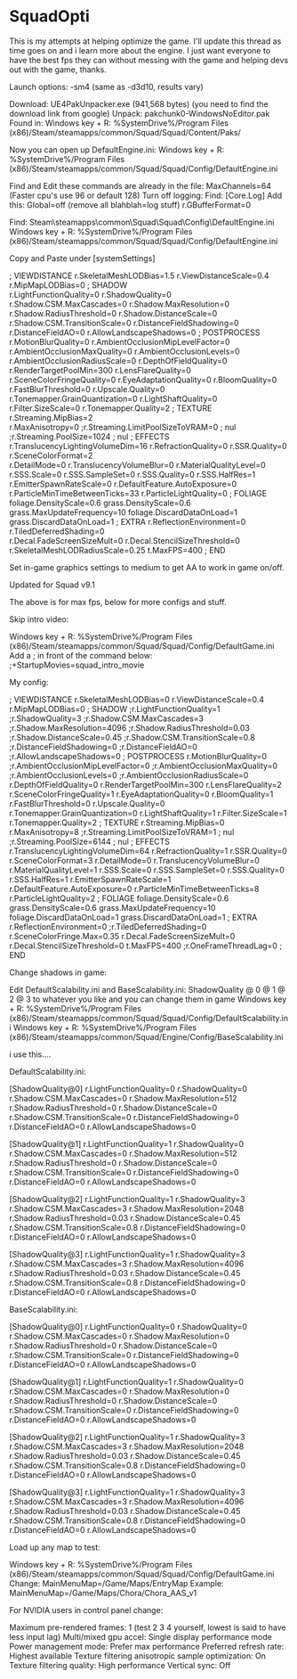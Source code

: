# SquadOpti
This is my attempts at helping optimize the game. I'll update this thread as time goes on and i learn more about the engine. I just want everyone to have the best fps they can without messing with the game and helping devs out with the game, thanks.

Launch options:  -sm4 (same as -d3d10, results vary)

Download: UE4PakUnpacker.exe (941,568 bytes) (you need to find the download link from google)
Unpack: pakchunk0-WindowsNoEditor.pak
Found in:
Windows key + R: %SystemDrive%/Program Files (x86)/Steam/steamapps/common/Squad/Squad/Content/Paks/

Now you can open up DefaultEngine.ini:
Windows key + R: %SystemDrive%/Program Files (x86)/Steam/steamapps/common/Squad/Squad/Config/DefaultEngine.ini

Find and Edit these commands are already in the file:
MaxChannels=64  (Faster cpu's use 96 or default 128)
Turn off logging: Find: [Core.Log] Add this: Global=off (remove all blahblah=log stuff)
r.GBufferFormat=0

Find: Steam\steamapps\common\Squad\Squad\Config\DefaultEngine.ini
Windows key + R: %SystemDrive%/Program Files (x86)/Steam/steamapps/common/Squad/Squad/Config/DefaultEngine.ini

Copy and Paste under [systemSettings]

; VIEWDISTANCE
r.SkeletalMeshLODBias=1.5
r.ViewDistanceScale=0.4
r.MipMapLODBias=0
; SHADOW  
r.LightFunctionQuality=0
r.ShadowQuality=0
r.Shadow.CSM.MaxCascades=0
r.Shadow.MaxResolution=0
r.Shadow.RadiusThreshold=0
r.Shadow.DistanceScale=0
r.Shadow.CSM.TransitionScale=0
r.DistanceFieldShadowing=0
r.DistanceFieldAO=0
r.AllowLandscapeShadows=0
; POSTPROCESS
r.MotionBlurQuality=0
r.AmbientOcclusionMipLevelFactor=0
r.AmbientOcclusionMaxQuality=0
r.AmbientOcclusionLevels=0
r.AmbientOcclusionRadiusScale=0
r.DepthOfFieldQuality=0
r.RenderTargetPoolMin=300
r.LensFlareQuality=0
r.SceneColorFringeQuality=0
r.EyeAdaptationQuality=0
r.BloomQuality=0
r.FastBlurThreshold=0
r.Upscale.Quality=0
r.Tonemapper.GrainQuantization=0
r.LightShaftQuality=0
r.Filter.SizeScale=0
r.Tonemapper.Quality=2
; TEXTURE
r.Streaming.MipBias=2  
r.MaxAnisotropy=0
;r.Streaming.LimitPoolSizeToVRAM=0 ; nul
;r.Streaming.PoolSize=1024 ; nul
; EFFECTS
r.TranslucencyLightingVolumeDim=16
r.RefractionQuality=0
r.SSR.Quality=0
r.SceneColorFormat=2  
r.DetailMode=0
r.TranslucencyVolumeBlur=0
r.MaterialQualityLevel=0
r.SSS.Scale=0
r.SSS.SampleSet=0
r.SSS.Quality=0
r.SSS.HalfRes=1
r.EmitterSpawnRateScale=0
r.DefaultFeature.AutoExposure=0
r.ParticleMinTimeBetweenTicks=33
r.ParticleLightQuality=0
; FOLIAGE
foliage.DensityScale=0.6
grass.DensityScale=0.6
grass.MaxUpdateFrequency=10
foliage.DiscardDataOnLoad=1
grass.DiscardDataOnLoad=1 
; EXTRA
r.ReflectionEnvironment=0  
r.TiledDeferredShading=0  
r.Decal.FadeScreenSizeMult=0
r.Decal.StencilSizeThreshold=0
r.SkeletalMeshLODRadiusScale=0.25 
t.MaxFPS=400
; END

Set in-game graphics settings to medium to get AA to work in game on/off.

Updated for Squad v9.1

The above is for max fps, below for more configs and stuff.

Skip intro video:

Windows key + R: %SystemDrive%/Program Files (x86)/Steam/steamapps/common/Squad/Squad/Config/DefaultGame.ini
Add a ; in front of the command below:
;+StartupMovies=squad_intro_movie

My config:

; VIEWDISTANCE
r.SkeletalMeshLODBias=0
r.ViewDistanceScale=0.4
r.MipMapLODBias=0
; SHADOW
;r.LightFunctionQuality=1
;r.ShadowQuality=3
;r.Shadow.CSM.MaxCascades=3
;r.Shadow.MaxResolution=4096
;r.Shadow.RadiusThreshold=0.03
;r.Shadow.DistanceScale=0.45
;r.Shadow.CSM.TransitionScale=0.8
;r.DistanceFieldShadowing=0
;r.DistanceFieldAO=0
;r.AllowLandscapeShadows=0
; POSTPROCESS
r.MotionBlurQuality=0
;r.AmbientOcclusionMipLevelFactor=0
;r.AmbientOcclusionMaxQuality=0
;r.AmbientOcclusionLevels=0
;r.AmbientOcclusionRadiusScale=0
r.DepthOfFieldQuality=0
r.RenderTargetPoolMin=300
r.LensFlareQuality=2
r.SceneColorFringeQuality=1
r.EyeAdaptationQuality=0
r.BloomQuality=1
r.FastBlurThreshold=0
r.Upscale.Quality=0
r.Tonemapper.GrainQuantization=0
r.LightShaftQuality=1
r.Filter.SizeScale=1
r.Tonemapper.Quality=2
; TEXTURE
r.Streaming.MipBias=0
r.MaxAnisotropy=8
;r.Streaming.LimitPoolSizeToVRAM=1 ; nul
;r.Streaming.PoolSize=6144 ; nul
; EFFECTS
r.TranslucencyLightingVolumeDim=64
r.RefractionQuality=1
r.SSR.Quality=0
r.SceneColorFormat=3
r.DetailMode=0
r.TranslucencyVolumeBlur=0
r.MaterialQualityLevel=1
r.SSS.Scale=0
r.SSS.SampleSet=0
r.SSS.Quality=0
r.SSS.HalfRes=1
r.EmitterSpawnRateScale=1
r.DefaultFeature.AutoExposure=0
r.ParticleMinTimeBetweenTicks=8
r.ParticleLightQuality=2
; FOLIAGE
foliage.DensityScale=0.6
grass.DensityScale=0.6
grass.MaxUpdateFrequency=10
foliage.DiscardDataOnLoad=1
grass.DiscardDataOnLoad=1 
; EXTRA
r.ReflectionEnvironment=0
;r.TiledDeferredShading=0 
r.SceneColorFringe.Max=0.35
r.Decal.FadeScreenSizeMult=0
r.Decal.StencilSizeThreshold=0
t.MaxFPS=400
;r.OneFrameThreadLag=0
; END

Change shadows in game:

Edit DefaultScalability.ini and BaseScalability.ini: ShadowQuality @ 0 @ 1 @ 2 @ 3 to whatever you like and you can change them in game
Windows key + R: %SystemDrive%/Program Files (x86)/Steam/steamapps/common/Squad/Squad/Config/DefaultScalability.ini
Windows key + R: %SystemDrive%/Program Files (x86)/Steam/steamapps/common/Squad/Engine/Config/BaseScalability.ini

i use this....

DefaultScalability.ini:

[ShadowQuality@0]
r.LightFunctionQuality=0
r.ShadowQuality=0
r.Shadow.CSM.MaxCascades=0
r.Shadow.MaxResolution=512
r.Shadow.RadiusThreshold=0
r.Shadow.DistanceScale=0
r.Shadow.CSM.TransitionScale=0
r.DistanceFieldShadowing=0
r.DistanceFieldAO=0
r.AllowLandscapeShadows=0

[ShadowQuality@1]
r.LightFunctionQuality=1
r.ShadowQuality=0
r.Shadow.CSM.MaxCascades=0
r.Shadow.MaxResolution=512
r.Shadow.RadiusThreshold=0
r.Shadow.DistanceScale=0
r.Shadow.CSM.TransitionScale=0
r.DistanceFieldShadowing=0
r.DistanceFieldAO=0
r.AllowLandscapeShadows=0

[ShadowQuality@2]
r.LightFunctionQuality=1
r.ShadowQuality=3
r.Shadow.CSM.MaxCascades=3
r.Shadow.MaxResolution=2048
r.Shadow.RadiusThreshold=0.03
r.Shadow.DistanceScale=0.45
r.Shadow.CSM.TransitionScale=0.8
r.DistanceFieldShadowing=0
r.DistanceFieldAO=0
r.AllowLandscapeShadows=0

[ShadowQuality@3]
r.LightFunctionQuality=1
r.ShadowQuality=3
r.Shadow.CSM.MaxCascades=3
r.Shadow.MaxResolution=4096
r.Shadow.RadiusThreshold=0.03
r.Shadow.DistanceScale=0.45
r.Shadow.CSM.TransitionScale=0.8
r.DistanceFieldShadowing=0
r.DistanceFieldAO=0
r.AllowLandscapeShadows=0

BaseScalability.ini:

[ShadowQuality@0]
r.LightFunctionQuality=0
r.ShadowQuality=0
r.Shadow.CSM.MaxCascades=0
r.Shadow.MaxResolution=0
r.Shadow.RadiusThreshold=0
r.Shadow.DistanceScale=0
r.Shadow.CSM.TransitionScale=0
r.DistanceFieldShadowing=0
r.DistanceFieldAO=0
r.AllowLandscapeShadows=0

[ShadowQuality@1]
r.LightFunctionQuality=1
r.ShadowQuality=0
r.Shadow.CSM.MaxCascades=0
r.Shadow.MaxResolution=0
r.Shadow.RadiusThreshold=0
r.Shadow.DistanceScale=0
r.Shadow.CSM.TransitionScale=0
r.DistanceFieldShadowing=0
r.DistanceFieldAO=0
r.AllowLandscapeShadows=0

[ShadowQuality@2]
r.LightFunctionQuality=1
r.ShadowQuality=3
r.Shadow.CSM.MaxCascades=3
r.Shadow.MaxResolution=2048
r.Shadow.RadiusThreshold=0.03
r.Shadow.DistanceScale=0.45
r.Shadow.CSM.TransitionScale=0.8
r.DistanceFieldShadowing=0
r.DistanceFieldAO=0
r.AllowLandscapeShadows=0

[ShadowQuality@3]
r.LightFunctionQuality=1
r.ShadowQuality=3
r.Shadow.CSM.MaxCascades=3
r.Shadow.MaxResolution=4096
r.Shadow.RadiusThreshold=0.03
r.Shadow.DistanceScale=0.45
r.Shadow.CSM.TransitionScale=0.8
r.DistanceFieldShadowing=0
r.DistanceFieldAO=0
r.AllowLandscapeShadows=0

Load up any map to test:

Windows key + R: %SystemDrive%/Program Files (x86)/Steam/steamapps/common/Squad/Squad/Config/DefaultGame.ini
Change: MainMenuMap=/Game/Maps/EntryMap
Example: MainMenuMap=/Game/Maps/Chora/Chora_AAS_v1

For NVIDIA users in control panel change:

Maximum pre-rendered frames: 1  (test 2 3 4 yourself, lowest is said to have less input lag)
Multi/mixed gpu accel: Single display performance mode
Power management mode: Prefer max performance
Preferred refresh rate: Highest available
Texture filtering anisotropic sample optimization: On
Texture filtering quality: High performance
Vertical sync: Off
